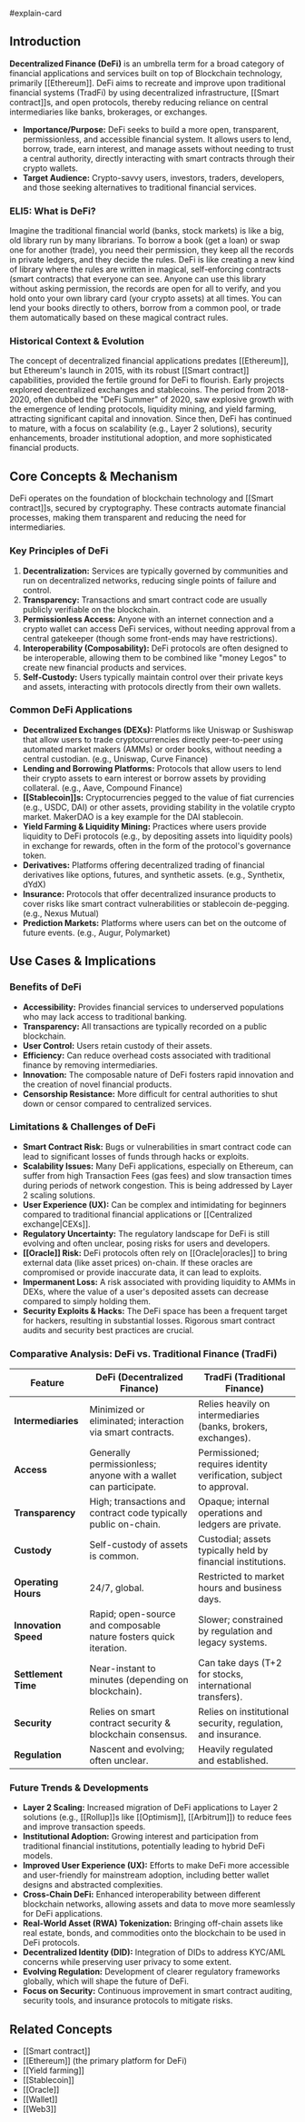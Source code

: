 #explain-card

## Introduction

**Decentralized Finance (DeFi)** is an umbrella term for a broad category of financial applications and services built on top of Blockchain technology, primarily [[Ethereum]]. DeFi aims to recreate and improve upon traditional financial systems (TradFi) by using decentralized infrastructure, [[Smart contract]]s, and open protocols, thereby reducing reliance on central intermediaries like banks, brokerages, or exchanges.

- **Importance/Purpose:** DeFi seeks to build a more open, transparent, permissionless, and accessible financial system. It allows users to lend, borrow, trade, earn interest, and manage assets without needing to trust a central authority, directly interacting with smart contracts through their crypto wallets.
- **Target Audience:** Crypto-savvy users, investors, traders, developers, and those seeking alternatives to traditional financial services.

### ELI5: What is DeFi?

Imagine the traditional financial world (banks, stock markets) is like a big, old library run by many librarians. To borrow a book (get a loan) or swap one for another (trade), you need their permission, they keep all the records in private ledgers, and they decide the rules. DeFi is like creating a new kind of library where the rules are written in magical, self-enforcing contracts (smart contracts) that everyone can see. Anyone can use this library without asking permission, the records are open for all to verify, and you hold onto your own library card (your crypto assets) at all times. You can lend your books directly to others, borrow from a common pool, or trade them automatically based on these magical contract rules.

### Historical Context & Evolution

The concept of decentralized financial applications predates [[Ethereum]], but Ethereum's launch in 2015, with its robust [[Smart contract]] capabilities, provided the fertile ground for DeFi to flourish. Early projects explored decentralized exchanges and stablecoins. The period from 2018-2020, often dubbed the "DeFi Summer" of 2020, saw explosive growth with the emergence of lending protocols, liquidity mining, and yield farming, attracting significant capital and innovation. Since then, DeFi has continued to mature, with a focus on scalability (e.g., Layer 2 solutions), security enhancements, broader institutional adoption, and more sophisticated financial products.

## Core Concepts & Mechanism

DeFi operates on the foundation of blockchain technology and [[Smart contract]]s, secured by cryptography. These contracts automate financial processes, making them transparent and reducing the need for intermediaries.

### Key Principles of DeFi

1.  **Decentralization:** Services are typically governed by communities and run on decentralized networks, reducing single points of failure and control.
2.  **Transparency:** Transactions and smart contract code are usually publicly verifiable on the blockchain.
3.  **Permissionless Access:** Anyone with an internet connection and a crypto wallet can access DeFi services, without needing approval from a central gatekeeper (though some front-ends may have restrictions).
4.  **Interoperability (Composability):** DeFi protocols are often designed to be interoperable, allowing them to be combined like "money Legos" to create new financial products and services.
5.  **Self-Custody:** Users typically maintain control over their private keys and assets, interacting with protocols directly from their own wallets.

### Common DeFi Applications

- **Decentralized Exchanges (DEXs):** Platforms like Uniswap or Sushiswap that allow users to trade cryptocurrencies directly peer-to-peer using automated market makers (AMMs) or order books, without needing a central custodian. (e.g., Uniswap, Curve Finance)
- **Lending and Borrowing Platforms:** Protocols that allow users to lend their crypto assets to earn interest or borrow assets by providing collateral. (e.g., Aave, Compound Finance)
- **[[Stablecoin]]s:** Cryptocurrencies pegged to the value of fiat currencies (e.g., USDC, DAI) or other assets, providing stability in the volatile crypto market. MakerDAO is a key example for the DAI stablecoin.
- **Yield Farming & Liquidity Mining:** Practices where users provide liquidity to DeFi protocols (e.g., by depositing assets into liquidity pools) in exchange for rewards, often in the form of the protocol's governance token.
- **Derivatives:** Platforms offering decentralized trading of financial derivatives like options, futures, and synthetic assets. (e.g., Synthetix, dYdX)
- **Insurance:** Protocols that offer decentralized insurance products to cover risks like smart contract vulnerabilities or stablecoin de-pegging. (e.g., Nexus Mutual)
- **Prediction Markets:** Platforms where users can bet on the outcome of future events. (e.g., Augur, Polymarket)

## Use Cases & Implications

### Benefits of DeFi

- **Accessibility:** Provides financial services to underserved populations who may lack access to traditional banking.
- **Transparency:** All transactions are typically recorded on a public blockchain.
- **User Control:** Users retain custody of their assets.
- **Efficiency:** Can reduce overhead costs associated with traditional finance by removing intermediaries.
- **Innovation:** The composable nature of DeFi fosters rapid innovation and the creation of novel financial products.
- **Censorship Resistance:** More difficult for central authorities to shut down or censor compared to centralized services.

### Limitations & Challenges of DeFi

- **Smart Contract Risk:** Bugs or vulnerabilities in smart contract code can lead to significant losses of funds through hacks or exploits.
- **Scalability Issues:** Many DeFi applications, especially on Ethereum, can suffer from high Transaction Fees (gas fees) and slow transaction times during periods of network congestion. This is being addressed by Layer 2 scaling solutions.
- **User Experience (UX):** Can be complex and intimidating for beginners compared to traditional financial applications or [[Centralized exchange|CEXs]].
- **Regulatory Uncertainty:** The regulatory landscape for DeFi is still evolving and often unclear, posing risks for users and developers.
- **[[Oracle]] Risk:** DeFi protocols often rely on [[Oracle|oracles]] to bring external data (like asset prices) on-chain. If these oracles are compromised or provide inaccurate data, it can lead to exploits.
- **Impermanent Loss:** A risk associated with providing liquidity to AMMs in DEXs, where the value of a user's deposited assets can decrease compared to simply holding them.
- **Security Exploits & Hacks:** The DeFi space has been a frequent target for hackers, resulting in substantial losses. Rigorous smart contract audits and security best practices are crucial.

### Comparative Analysis: DeFi vs. Traditional Finance (TradFi)

| Feature              | DeFi (Decentralized Finance)                                      | TradFi (Traditional Finance)                                       |
| -------------------- | ----------------------------------------------------------------- | ------------------------------------------------------------------ |
| **Intermediaries**   | Minimized or eliminated; interaction via smart contracts.         | Relies heavily on intermediaries (banks, brokers, exchanges).      |
| **Access**           | Generally permissionless; anyone with a wallet can participate.   | Permissioned; requires identity verification, subject to approval. |
| **Transparency**     | High; transactions and contract code typically public on-chain.   | Opaque; internal operations and ledgers are private.               |
| **Custody**          | Self-custody of assets is common.                                 | Custodial; assets typically held by financial institutions.        |
| **Operating Hours**  | 24/7, global.                                                     | Restricted to market hours and business days.                      |
| **Innovation Speed** | Rapid; open-source and composable nature fosters quick iteration. | Slower; constrained by regulation and legacy systems.              |
| **Settlement Time**  | Near-instant to minutes (depending on blockchain).                | Can take days (T+2 for stocks, international transfers).           |
| **Security**         | Relies on smart contract security & blockchain consensus.         | Relies on institutional security, regulation, and insurance.       |
| **Regulation**       | Nascent and evolving; often unclear.                              | Heavily regulated and established.                                 |

### Future Trends & Developments

- **Layer 2 Scaling:** Increased migration of DeFi applications to Layer 2 solutions (e.g., [[Rollup]]s like [[Optimism]], [[Arbitrum]]) to reduce fees and improve transaction speeds.
- **Institutional Adoption:** Growing interest and participation from traditional financial institutions, potentially leading to hybrid DeFi models.
- **Improved User Experience (UX):** Efforts to make DeFi more accessible and user-friendly for mainstream adoption, including better wallet designs and abstracted complexities.
- **Cross-Chain DeFi:** Enhanced interoperability between different blockchain networks, allowing assets and data to move more seamlessly for DeFi applications.
- **Real-World Asset (RWA) Tokenization:** Bringing off-chain assets like real estate, bonds, and commodities onto the blockchain to be used in DeFi protocols.
- **Decentralized Identity (DID):** Integration of DIDs to address KYC/AML concerns while preserving user privacy to some extent.
- **Evolving Regulation:** Development of clearer regulatory frameworks globally, which will shape the future of DeFi.
- **Focus on Security:** Continuous improvement in smart contract auditing, security tools, and insurance protocols to mitigate risks.

## Related Concepts

- [[Smart contract]]
- [[Ethereum]] (the primary platform for DeFi)
- [[Yield farming]]
- [[Stablecoin]]
- [[Oracle]]
- [[Wallet]]
- [[Web3]]
